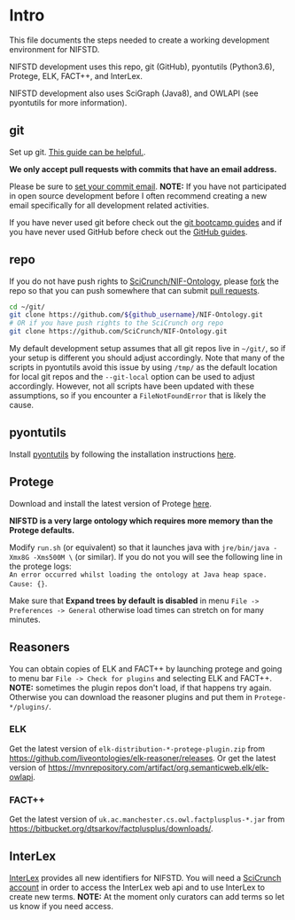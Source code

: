# Intro
This file documents
the steps needed to create
a working development environment
for NIFSTD.

NIFSTD development uses this repo, git (GitHub), pyontutils (Python3.6), Protege, ELK, FACT++, and InterLex.

NIFSTD development also uses SciGraph (Java8), and OWLAPI (see pyontutils for more information).

## git
Set up git. [This guide can be helpful.](https://help.github.com/articles/set-up-git/).

**We only accept pull requests with commits that have an email address.**  

Please be sure to
[set your commit email](https://help.github.com/articles/setting-your-commit-email-address-in-git/).
**NOTE:** If you have not participated in open source development before I often
recommend creating a new email specifically for all development related activities.

If you have never used git before check out the
[git bootcamp guides](https://help.github.com/categories/bootcamp/)
and if you have never used GitHub before check out the
[GitHub guides](https://guides.github.com/).

## repo
If you do not have push rights to
[SciCrunch/NIF-Ontology](https://github.com/SciCrunch/NIF-Ontology), please
[fork](https://github.com/SciCrunch/NIF-Ontology#fork-destination-box)
the repo so that you can push somewhere that can submit
[pull requests](https://github.com/SciCrunch/NIF-Ontology/pull/new/master).
```bash
cd ~/git/
git clone https://github.com/${github_username}/NIF-Ontology.git
# OR if you have push rights to the SciCrunch org repo
git clone https://github.com/SciCrunch/NIF-Ontology.git
```
My default development setup assumes that all git repos live in `~/git/`, so if your setup
is different you should adjust accordingly. Note that many of the scripts in pyontutils
avoid this issue by using `/tmp/` as the default location for local git repos and the
`--git-local` option can be used to adjust accordingly. However, not all scripts have been
updated with these assumptions, so if you encounter a `FileNotFoundError` that is likely the
cause.

## pyontutils
Install [pyontutils](https://github.com/tgbugs/pyontutils) by following the installation instructions
[here](https://github.com/tgbugs/pyontutils/blob/master/README.md#installation).

## Protege
Download and install the latest version of Protege [here](http://protege.stanford.edu/products.php#desktop-protege).

**NIFSTD is a very large ontology which requires more memory than the Protege defaults.**

Modify `run.sh` (or equivalent) so that it launches java with `jre/bin/java -Xmx8G -Xms500M \`
(or similar). If you do not you will see the following line in the protege logs:  
`An error occurred whilst loading the ontology at Java heap space. Cause: {}`.

Make sure that **Expand trees by default is disabled** in menu `File -> Preferences -> General`
otherwise load times can stretch on for many minutes.

## Reasoners
You can obtain copies of ELK and FACT++ by launching protege and going to
menu bar `File -> Check for plugins` and selecting ELK and FACT++.
**NOTE:** sometimes the plugin repos don't load, if that happens try again.
Otherwise you can download the reasoner plugins and put them in `Protege-*/plugins/`.
### ELK
Get the latest version of `elk-distribution-*-protege-plugin.zip` from https://github.com/liveontologies/elk-reasoner/releases.
Or get the latest version of https://mvnrepository.com/artifact/org.semanticweb.elk/elk-owlapi.
### FACT++
Get the latest version of `uk.ac.manchester.cs.owl.factplusplus-*.jar` from https://bitbucket.org/dtsarkov/factplusplus/downloads/.

## InterLex
[InterLex](http://interlex.org/) provides all new identifiers for NIFSTD.
You will need a [SciCrunch account](https://scicrunch.org/register) in order to
access the InterLex web api and to use InterLex to create new terms.
**NOTE:** At the moment only curators can add terms so let us know if you need access.

